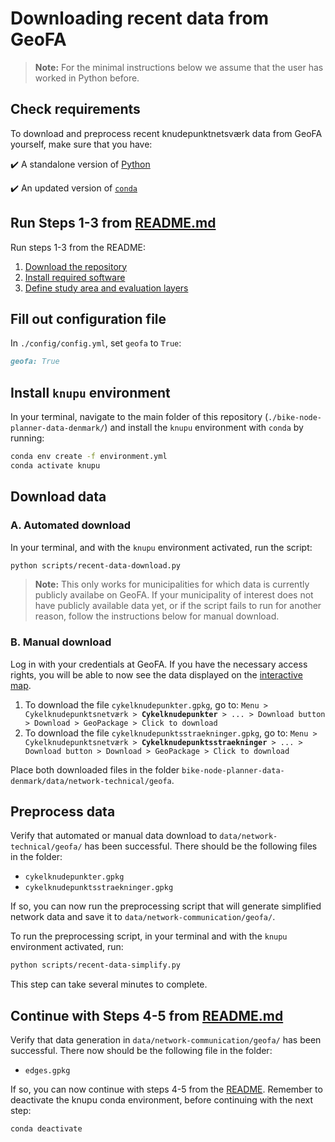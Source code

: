 # Downloading recent data from GeoFA

> **Note:** For the minimal instructions below we assume that the user has worked in Python before. 

## Check requirements

To download and preprocess recent knudepunktnetsværk data from GeoFA yourself, make sure that you have:

✔️ A standalone version of [Python](https://www.python.org/downloads/)

✔️ An updated version of [`conda`](https://docs.conda.io/en/latest/)

## Run Steps 1-3 from [README.md](../README.md)

Run steps 1-3 from the README:

1. [Download the repository](../README.md#step-1-download-this-repository)
2. [Install required software](../README.md#step-2-install-required-software)
3. [Define study area and evaluation layers](../README.md#step-3-define-your-study-area-and-your-evaluation-layers)

## Fill out configuration file

In `./config/config.yml`, set `geofa` to `True`:

```markdown
geofa: True
```

## Install `knupu` environment

In your terminal, navigate to the main folder of this repository (`./bike-node-planner-data-denmark/`) and install the `knupu` environment with `conda` by running:

```bash
conda env create -f environment.yml
conda activate knupu
```

## Download data

### A. Automated download

In your terminal, and with the `knupu` environment activated, run the script:

```bash
python scripts/recent-data-download.py
```

> **Note:** This only works for municipalities for which data is currently publicly availabe on GeoFA. If your municipality of interest does not have publicly available data yet, or if the script fails to run for another reason, follow the instructions below for manual download.

### B. Manual download

Log in with your credentials at GeoFA. If you have the necessary access rights, you will be able to now see the data displayed on the [interactive map](https://geofa-kort.geodanmark.dk/app/fkg/?config=/api/v2/configuration/fkg/configuration_fkg_udgivet_5f465f5d3181f687353260.json#Basis_kort/8/9.8328/55.9892/fkg.t_5609_cykelknudepunktsstraekninger,fkg.t_5608_cykelknudepunkter). 

1. To download the file `cykelknudepunkter.gpkg`, go to: `Menu > Cykelknudepunktsnetværk > `**`Cykelknudepunkter`**` > ... > Download button > Download > GeoPackage > Click to download` 
1. To download the file `cykelknudepunktsstraekninger.gpkg`, go to: `Menu > Cykelknudepunktsnetværk > `**`Cykelknudepunktsstraekninger`**` > ... > Download button > Download > GeoPackage > Click to download` 

Place both downloaded files in the folder `bike-node-planner-data-denmark/data/network-technical/geofa`.

## Preprocess data

Verify that automated or manual data download to `data/network-technical/geofa/` has been successful. There should be the following files in the folder:
* `cykelknudepunkter.gpkg`
* `cykelknudepunktsstraekninger.gpkg`

If so, you can now run the preprocessing script that will generate simplified network data and save it to `data/network-communication/geofa/`. 

To run the preprocessing script, in your terminal and with the `knupu` environment activated, run:

```bash
python scripts/recent-data-simplify.py
```

This step can take several minutes to complete.

## Continue with Steps 4-5 from [README.md](../README.md)

Verify that data generation in `data/network-communication/geofa/` has been successful. There now should be the following file in the folder:
* `edges.gpkg`

If so, you can now continue with steps 4-5 from the [README](../README.md#step-4-generate-the-data). Remember to deactivate the knupu conda environment, before continuing with the next step:

```bash
conda deactivate
```
